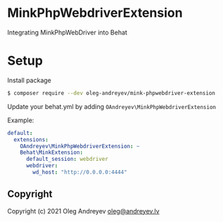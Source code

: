 # MinkPhpWebdriverExtension
Integrating MinkPhpWebDriver into Behat

# Setup

Install package
```bash
$ composer require --dev oleg-andreyev/mink-phpwebdriver-extension
```

Update your behat.yml by adding `OAndreyev\MinkPhpWebdriverExtension`

Example:
```yaml
default:
  extensions:
    OAndreyev\MinkPhpWebdriverExtension: ~
    Behat\MinkExtension:
      default_session: webdriver
      webdriver:
        wd_host: "http://0.0.0.0:4444"
```
## Copyright

Copyright (c) 2021 Oleg Andreyev <oleg@andreyev.lv>
